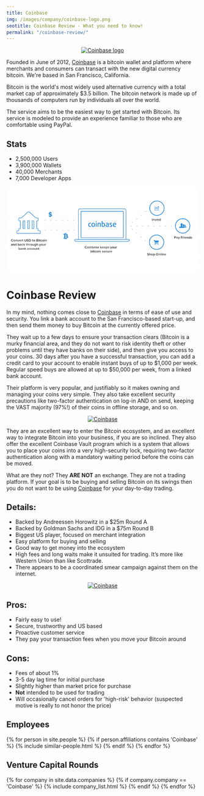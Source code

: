 ```yaml
---
title: Coinbase
img: /images/company/coinbase-logo.png
seotitle: Coinbase Review - What you need to know!
permalink: "/coinbase-review/"
---
```


<center><a href="http://geni.us/coinbase" target="_blank"><img src='https://www.weusecoins.com/images/coinbase-logo.png' title='Coinbase logo' alt='Coinbase logo' width="700" height="245" border='0' ></a></center>
<p>Founded in June of 2012, <a href="http://geni.us/coinbase" target="_blank">Coinbase</a> is a bitcoin wallet and platform where merchants and consumers can transact with the new digital currency bitcoin. We're based in San Francisco, California.
<p>Bitcoin is the world's most widely used alternative currency with a total market cap of approximately $3.5 billion. The bitcoin network is made up of thousands of computers run by individuals all over the world.
<p>The service aims to be the easiest way to get started with Bitcoin. Its service is modeled to provide an experience familiar to those who are comfortable using PayPal.
<h2>Stats</h2>
      <ul><li>2,500,000 <span>Users </li>
      <li>3,900,000 <span>Wallets</li>
      <li>40,000 <span>Merchants</li>
      <li>7,000 <span>Developer Apps</li></ul>
<center><img src="/images/coinbase-summary.png" alt="Coinbase Summary" /></center>

<h1>Coinbase Review</h1> 
<p>In my mind, nothing comes close to <a href="http://geni.us/coinbase" target="_blank">Coinbase</a> in terms of ease of use and security. You link a bank account to the San Francisco-based start-up, and then send them money to buy Bitcoin at the currently offered price.
<p>They wait up to a few days to ensure your transaction clears (Bitcoin is a murky financial area, and they do not want to risk identity theft or other problems until they have banks on their side), and then give you access to your coins. 30 days after you have a successful transaction, you can add a credit card to your account to enable instant buys of up to $1,000 per week. Regular speed buys are allowed at up to $50,000 per week, from a linked bank account.
<p>Their platform is very popular, and justifiably so it makes owning and managing your coins very simple. They also take excellent security precautions like two-factor authentication on log-in AND on send, keeping the VAST majority (97%!) of their coins in offline storage, and so on.
<center><a href="http://geni.us/coinbase" target="_blank"><img src='https://www.weusecoins.com/images/coinbase-468-60.jpg' title='Coinbase' alt='Coinbase' width="468" height="60" border='0' ></a></center>
<p>They are an excellent way to enter the Bitcoin ecosystem, and an excellent way to integrate Bitcoin into your business, if you are so inclined. They also offer the excellent Coinbase Vault program which is a system that allows you to place your coins into a very high-security lock, requiring two-factor authentication along with a mandatory waiting period before the coins can be moved.</p>
<p>What are they not? They <b>ARE NOT</b> an exchange. They are not a trading platform. If your goal is to be buying and selling Bitcoin on its swings then you do not want to be using <a href="http://geni.us/coinbase" target="_blank">Coinbase</a> for your day-to-day trading.</p>
<h2>Details:</h2>
<ul>
<li>Backed by Andreessen Horowitz in a $25m Round A</li>
<li>Backed by Goldman Sachs and IDG in a $75m Round B</li>
<li>Biggest US player, focused on merchant integration</li>
<li>Easy platform for buying and selling</li>
<li>Good way to get money into the ecosystem</li>
<li>High fees and long waits make it unsuited for trading. It&#8217;s more like Western Union than like Scottrade.</li>
<li>There appears to be a coordinated smear campaign against them on the internet.</li>
</ul>
<center><a href="http://geni.us/coinbase" target="_blank"><img src='https://www.weusecoins.com/images/coinbase-468-60.jpg' title='Coinbase' alt='Coinbase' width="468" height="60" border='0' ></a></center>
<h2><b>Pros:</b></h2>
<ul>
<li>Fairly easy to use!</li>
<li>Secure, trustworthy and US based</li>
<li>Proactive customer service</li>
<li>They pay your transaction fees when you move your Bitcoin around</li>
</ul>
<h2><b>Cons</b>:</h2>
<ul>
<li>Fees of about 1%</li>
<li>3-5 day lag time for initial purchase</li>
<li>Slightly higher than market price for purchase</li>
<li><b>Not</b> intended to be used for trading</li>
<li>Will occasionally cancel orders for 'high-risk' behavior (suspected motive is really to not honor the price)</li>
</ul>

<h2>Employees</h2>

<div class="similar-people-wrap">
{% for person in site.people %}
{% if person.affiliations contains 'Coinbase' %}
{% include similar-people.html %}
{% endif %}
{% endfor %}
</div>

<h2>Venture Capital Rounds</h2>

{% for company in site.data.companies %}
{% if company.company == 'Coinbase' %}
{% include company_list.html %}
{% endif %}
{% endfor %}